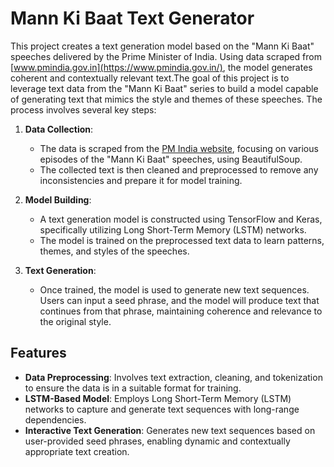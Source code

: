 # Mann Ki Baat Text Generator

This project creates a text generation model based on the "Mann Ki Baat" speeches delivered by the Prime Minister of India. Using data scraped from [www.pmindia.gov.in](https://www.pmindia.gov.in/), the model generates coherent and contextually relevant text.The goal of this project is to leverage text data from the "Mann Ki Baat" series to build a model capable of generating text that mimics the style and themes of these speeches. The process involves several key steps:

1. **Data Collection**:
   - The data is scraped from the [PM India website](https://www.pmindia.gov.in/), focusing on various episodes of the "Mann Ki Baat" speeches, using BeautifulSoup.
   - The collected text is then cleaned and preprocessed to remove any inconsistencies and prepare it for model training.

2. **Model Building**:
   - A text generation model is constructed using TensorFlow and Keras, specifically utilizing Long Short-Term Memory (LSTM) networks.
   - The model is trained on the preprocessed text data to learn patterns, themes, and styles of the speeches.

3. **Text Generation**:
   - Once trained, the model is used to generate new text sequences. Users can input a seed phrase, and the model will produce text that continues from that phrase, maintaining coherence and relevance to the original style.

## Features

- **Data Preprocessing**: Involves text extraction, cleaning, and tokenization to ensure the data is in a suitable format for training.
- **LSTM-Based Model**: Employs Long Short-Term Memory (LSTM) networks to capture and generate text sequences with long-range dependencies.
- **Interactive Text Generation**: Generates new text sequences based on user-provided seed phrases, enabling dynamic and contextually appropriate text creation.
